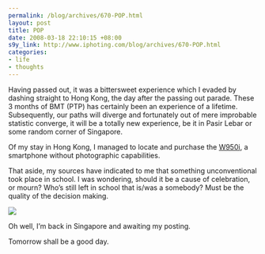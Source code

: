 ```yaml
--- 
permalink: /blog/archives/670-POP.html
layout: post
title: POP
date: 2008-03-18 22:10:15 +08:00
s9y_link: http://www.iphoting.com/blog/archives/670-POP.html
categories: 
- life
- thoughts
---
```

<p class="whiteline"><p>Having passed out, it was a bittersweet experience which I evaded by dashing straight to Hong Kong, the day after the passing out parade. These 3 months of BMT (PTP) has certainly been an experience of a lifetime. Subsequently, our paths will diverge and fortunately out of mere improbable statistic converge, it will be a totally new experience, be it in Pasir Lebar or some random corner of Singapore.</p>
</p><p class="whiteline"><p>Of my stay in Hong Kong, I managed to locate and purchase the <a onclick="_gaq.push(['_trackPageview', '/extlink/www.sonyericsson.com/cws/products/mobilephones/overview/w950i']);"  href="http://www.sonyericsson.com/cws/products/mobilephones/overview/w950i">W950i</a>, a smartphone without photographic capabilities.</p>
</p><p class="whiteline"><p>That aside, my sources have indicated to me that something unconventional took place in school. I was wondering, should it be a cause of celebration, or mourn? Who&#8217;s still left in school that is/was a somebody? Must be the quality of the decision making.</p>
</p><p class="whiteline"><p><img src="http://iphoting.iphoting.com/upload/eXTReMe_Tracking-20080319-123822.jpg" /></p>
</p><p class="whiteline"><p>Oh well, I&#8217;m back in Singapore and awaiting my posting.</p>
</p><p class="break"><p>Tomorrow shall be a good day.</p></p>
